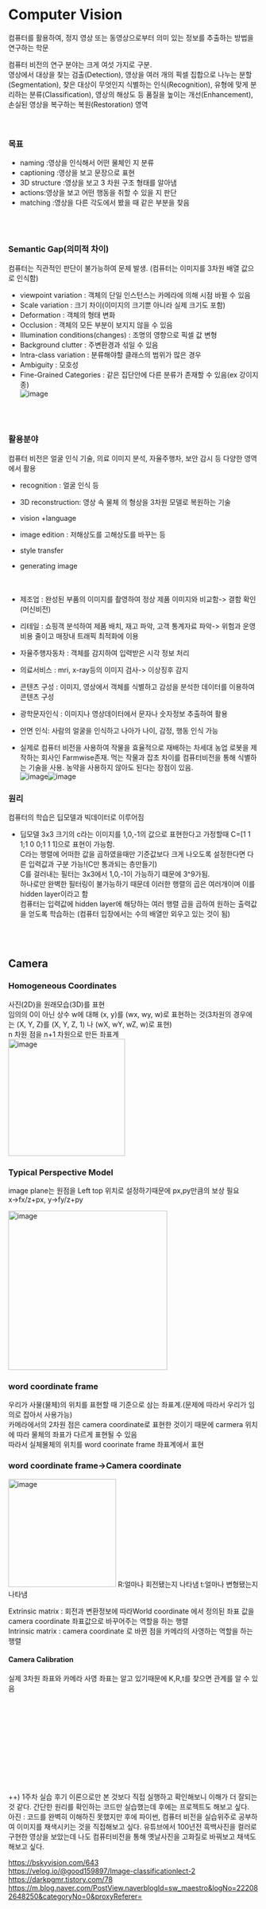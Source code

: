 # Computer Vision

컴퓨터를 활용하여, 정지 영상 또는 동영상으로부터 의미 있는 정보를 추출하는 방법을 연구하는 학문   
    
컴퓨터 비전의 연구 분야는 크게 여섯 가지로 구분.    
영상에서 대상을 찾는 검출(Detection), 영상을 여러 개의 픽셀 집합으로 나누는 분할(Segmentation), 찾은 대상이 무엇인지 식별하는 인식(Recognition), 유형에 맞게 분리하는 분류(Classification), 영상의 해상도 등 품질을 높이는 개선(Enhancement), 손실된 영상을 복구하는 복원(Restoration) 영역   
<br/>
<br/>
### 목표
* naming :영상을 인식해서 어떤 물체인 지 분류   
* captioning :영상을 보고 문장으로 표현   
* 3D structure :영상을 보고 3 차원 구조 형태를 알아냄   
* actions:영상을 보고 어떤 행동을 취할 수 있을 지 판단   
* matching :영상을 다른 각도에서 봤을 때 같은 부분을 찾음   
<br/>
<br/>   
   
### Semantic Gap(의미적 차이)
컴퓨터는 직관적인 판단이 불가능하여 문제 발생. (컴퓨터는 이미지를 3차원 배열 값으로 인식함)   
* viewpoint variation : 객체의 단일 인스턴스는 카메라에 의해 시점 바뀔 수 있음      
* Scale variation : 크기 차이(이미지의 크기뿐 아니라 실제 크기도 포함)   
* Deformation : 객체의 형태 변화   
* Occlusion : 객체의 모든 부분이 보지지 않을 수 있음   
* Illumination conditions(changes) : 조명의 영향으로 픽셀 값 변형   
* Background clutter : 주변환경과 섞일 수 있음   
* Intra-class variation : 분류해야할 클래스의 범위가 많은 경우   
* Ambiguity : 모호성   
* Fine-Grained Categories : 같은 집단안에 다른 분류가 존재할 수 있음(ex 강이지 종)   
![image](https://user-images.githubusercontent.com/81468129/169694994-ad748c68-32fe-4848-9f27-8aa16e49c4c5.png)    
<br/>
<br/>           
      
### 활용분야
컴퓨터 비전은 얼굴 인식 기술, 의료 이미지 분석, 자율주행차, 보안 감시 등 다양한 영역에서 활용    

* recognition : 얼굴 인식 등 
* 3D reconstruction: 영상 속 물체 의 형상을 3차원 모델로 복원하는 기술    
* vision +language   
* image edition : 저해상도를 고해상도를 바꾸는 등 
* style transfer   
* generating image   
<br/><br/>   

* 제조업 : 완성된 부품의 이미지를 촬영하여 정상 제품 이미지와 비교함-> 결함 확인 (머신비전)
* 리테일 : 쇼핑객 분석하여 제품 배치, 재고 파악, 고객 통계자료 파악-> 위험과 운영비용 줄이고 매장내 트래픽 최적화에 이용
* 자율주행자동차 : 객체를 감지하여 입력받은 시각 정보 처리
* 의료서비스 : mri, x-ray등의 이미지 검사-> 이상징후 감지   
* 콘텐츠 구성 : 이미지, 영상에서 객체를 식별하고 감성을 분석한 데이터를 이용하여 콘텐츠 구성
* 광학문자인식 : 이미지나 영상데이터에서 문자나 숫자정보 추출하여 활용
* 안면 인식: 사람의 얼굴을 인식하고 나아가 나이, 감정, 행동 인식 가능

+ 실제로 컴퓨터 비전을 사용하여 작물을 효율적으로 재배하는 차세대 농업 로봇을 제작하는 회사인 Farmwise존재.
  먹는 작물과 잡초 차이를 컴퓨터비전을 통해 식별하는 기술을 사용. 농약을 사용하지 않아도 된다는 장점이 있음.   
![image](https://user-images.githubusercontent.com/81468129/170214876-10bbd129-46f1-419a-a956-266ea179c979.png)![image](https://user-images.githubusercontent.com/81468129/170214971-acab5b43-5dc7-4e46-81b6-a67e82ad999c.png)


  

### 원리
컴퓨터의 학습은 딥모델과 빅데이터로 이루어짐

* 딥모델
3x3 크기의 c라는 이미지를 1,0,-1의 값으로 표현한다고 가정할때 C=[1 1 1;1 0 0;1 1 1]으로 표현이 가능함.   
C라는 행렬에 어떠한 값을 곱하였을때만 기준값보다 크게 나오도록 설정한다면 다른 입력값과 구분 가능!(C만 통과되는 층만들기)   
C를 걸러내는 필터는 3x3에서 1,0,-1이 가능하기 떄문에 3^9가됨.   
하나로만 완벽한 필터링이 불가능하기 때문데 이러한 행렬의 곱은 여러개이며 이를 hidden layer이라고 함   
컴퓨터는 입력값에 hidden layer에 해당하는 여러 행렬 곱을 곱하여 원하는 출력값을 얻도록 학습하는 (컴퓨터 입장에서는 수의 배열만 외우고 있는 것이 됨)   
      
 <br/>       
 <br/>        
        
## Camera    
### Homogeneous Coordinates      
사진(2D)을 원래모습(3D)를 표현      
임의의 0이 아닌 상수 w에 대해 (x, y)를 (wx, wy, w)로 표현하는 것(3차원의 경우에는 (X, Y, Z)를 (X, Y, Z, 1) 나 (wX, wY, wZ, w)로 표현)   
n 차원 점을 n+1 차원으로 만든 좌표계    
<img width="235" alt="image" src="https://user-images.githubusercontent.com/81468129/169705456-f5f6791f-4a28-4622-a401-2683dff4d823.png">   

### Typical Perspective Model
image plane는 원점을 Left top 위치로 설정하기때문에 px,py만큼의 보상 필요   
x->fx/z+px, y->fy/z+py   
   
<img width="320" alt="image" src="https://user-images.githubusercontent.com/81468129/169744705-dce8b126-c205-4877-9cca-b095fac9e79f.png">  

### word coordinate frame   
우리가 사물(물체)의 위치를 표현할 때 기준으로 삼는 좌표계.(문제에 따라서 우리가 임의로 잡아서 사용가능)   
카메라에서의 2차원 점은 camera coordinate로 표현한 것이기 때문에 carmera 위치에 따라 물체의 좌표가 다르게 표현될 수 있음   
따라서 실체물체의 위치를 word coorinate frame 좌표계에서 표현

### word coordinate frame->Camera coordinate
<img width="217" alt="image" src="https://user-images.githubusercontent.com/81468129/169747803-884dae3b-8c69-4a76-b39e-c62b7643229c.png">   
R:얼마나 회전됐는지 나타냄   
t:얼마나 변형됐는지 나타냄   
   
Extrinsic matrix : 회전과 변환정보에 따라World coordinate 에서 정의된 좌표 값을 camera coordinate 좌표값으로 바꾸어주는 역할을 하는 행렬   
Intrinsic matrix : camera coordinate 로 바뀐 점을 카메라의 사영하는 역할을 하는 행렬   

#### Camera Calibration
실제 3차원 좌표와 카메라 사영 좌표는 알고 있기때문에 K,R,t를 찾으면 관계를 알 수 있음





<br/><br/><br/><br/><br/><br/><br/><br/><br/><br/>


++) 1주차 실습 후기
이론으로만 본 것보다 직접 실행하고 확인해보니 이해가 더 잘되는 것 같다. 간단한 원리를 확인하는 코드만 실습했는데 후에는 프로젝트도 해보고 싶다.   
아진 : 코드를 완벽히 이해하진 못했지만 후에 파이썬, 컴퓨터 비전을 실습위주로 공부하여 이미지를 채색시키는 것을 직접해보고 싶다. 유튜브에서 100년전 흑백사진을 컬러로 구현한 영상을 보았는데 나도 컴퓨터비전을 통해 옛날사진을 고화질로 바꿔보고 채색도 해보고 싶다.   




<https://bskyvision.com/643>   
<https://velog.io/@good159897/Image-classificationlect-2>   
<https://darkpgmr.tistory.com/78>   
<https://m.blog.naver.com/PostView.naverblogId=sw_maestro&logNo=222082648250&categoryNo=0&proxyReferer=>
